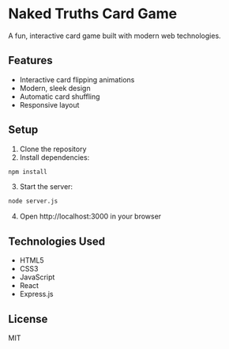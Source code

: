# Naked Truths Card Game

A fun, interactive card game built with modern web technologies.

## Features
- Interactive card flipping animations
- Modern, sleek design
- Automatic card shuffling
- Responsive layout

## Setup
1. Clone the repository
2. Install dependencies:
```bash
npm install
```
3. Start the server:
```bash
node server.js
```
4. Open http://localhost:3000 in your browser

## Technologies Used
- HTML5
- CSS3
- JavaScript
- React
- Express.js

## License
MIT 